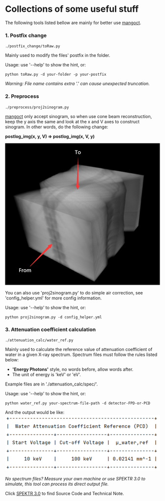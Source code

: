 # Collections of some useful stuff
The following tools listed bellow are mainly for better use [mangoct](https://github.com/ustcfdm/mangoct).
### 1. Postfix change
```angular2html
./postfix_change/toRaw.py
```
Mainly used to modify the files' postfix in the folder.

Usage: use '--help' to show the hint, or:
```angular2html
python toRaw.py -d your-folder -p your-postfix
```
_Warning: File name contains extra '.' can cause unexpected truncation._

### 2. Preprocess
```angular2html
./preprocess/proj2sinogram.py
```
[mangoct](https://github.com/ustcfdm/mangoct) only accept sinogram, so when use cone beam reconstruction, keep the y axis the same and look at the x and V axes to construct sinogram. In other words, do the following change:

**postlog_img(x, y, V) => postlog_img(x, V, y)**

![proj2sinogram.png](assets/proj2sinogram.png)

You can also use 'proj2sinogram.py' to do simple air correction, see 'config_helper.yml' for more config information.

Usage: use '--help' to show the hint, or:
```angular2html
python proj2sinogram.py -d config_helper.yml
```

### 3. Attenuation coefficient calculation
```angular2html
./attenuation_calc/water_ref.py
```
Mainly used to calculate the reference value of attenuation coefficient of water in a given X-ray spectrum. Spectrum files must follow the rules listed below:
- **'Energy   Photons'** style, no words before, allow words after.
- The unit of energy is 'keV' or 'eV'.

Example files are in './attenuation_calc/spec/'.

Usage: use '--help' to show the hint, or:
```angular2html
python water_ref.py your-spectrum-file-path -d detector-FPD-or-PCD
```
And the output would be like:
![miu_water_ref.png](assets/miu_water_ref.png)

_No spectrum files? Measure your own machine or use SPEKTR 3.0 to simulate, this tool can process its direct output file._

Click [SPEKTR 3.0](https://istar.jhu.edu/downloads/) to find Source Code and Technical Note.